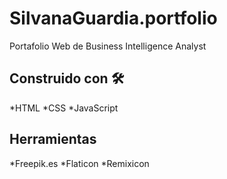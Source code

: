 # SilvanaGuardia.portfolio
Portafolio Web de Business Intelligence Analyst

## Construido con 🛠️
*HTML
*CSS
*JavaScript

## Herramientas
*Freepik.es
*Flaticon
*Remixicon
